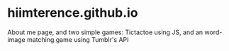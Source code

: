 # hiimterence.github.io

About me page, and two simple games: Tictactoe using JS, and an word-image matching game using Tumblr's API

